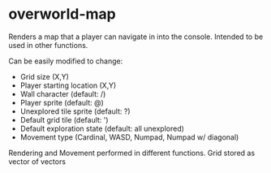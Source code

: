 # overworld-map

Renders a map that a player can navigate in into the console. Intended to be used in other functions.

Can be easily modified to change:
- Grid size (X,Y)
- Player starting location (X,Y)
- Wall character (default: /)
- Player sprite (default: @)
- Unexplored tile sprite (default: ?)
- Default grid tile (default: ')
- Default exploration state (default: all unexplored)
- Movement type (Cardinal, WASD, Numpad, Numpad w/ diagonal)

Rendering and Movement performed in different functions.
Grid stored as vector of vectors
